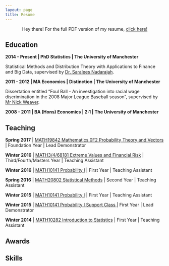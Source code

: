 ```yaml
---
layout: page
title: Resume
---
```


<p class="message" align="center">
  Hey there! For the full PDF version of my resume, <a href="/cv.pdf">click here!</a>
</p>

## Education
<p><b>2014 - Present | PhD Statistics | The University of Manchester</b></p>
<p>Statistical Methods and Distribution Theory with Applications to Finance and Big Data, supervised by <a href="http://www.maths.manchester.ac.uk/~saralees/">Dr. Saralees Nadarajah</a>.</p>

<p><b>2011 - 2012 | MA Economics | Distinction | The University of Manchester</b></p>
<p>Dissertation entitled “Foul Ball - An investigation into racial wage discrimination in the 2008 Major League Baseball season”, supervised by <a href="http://www.manchester.ac.uk/research/nicholas.j.weaver/">Mr Nick Weaver</a>.</p>

<p><b>2008 - 2011 | BA (Hons) Economics | 2:1 | The University of Manchester</b></p>

## Teaching
<p><b>Spring 2017</b> | <a href="http://www.maths.manchester.ac.uk/study/undergraduate/information-for-current-students/service-teaching/foundation-studies/course-unit-spec/?level=1&courseUnit=MATH19842">MATH19842 Mathematics 0F2 Probability Theory and Vectors</a> | Foundation Year | Lead Demonstrator</p>
<p><b>Winter 2016</b> | <a href="http://www.maths.manchester.ac.uk/study/undergraduate/courses/mathematics-bsc/course-unit-spec/?unitcode=MATH38181">MATH3/4/68181 Extreme Values and Financial Risk</a> | Third/Fourth/Masters Year | Teaching Assistant</p>
<p><b>Winter 2016</b> | <a href="http://www.maths.manchester.ac.uk/study/undergraduate/courses/mathematics-bsc/course-unit-spec/?unitcode=MATH10141">MATH10141 Probability I</a> | First Year | Teaching Assistant</p>
<p><b>Spring 2016</b> | <a href="http://www.maths.manchester.ac.uk/study/undergraduate/courses/mathematics-bsc/course-unit-spec/?unitcode=MATH20802">MATH20802 Statistical Methods</a> | Second Year | Teaching Assistant</p>
<p><b>Winter 2015</b> | <a href="http://www.maths.manchester.ac.uk/study/undergraduate/courses/mathematics-bsc/course-unit-spec/?unitcode=MATH10141">MATH10141 Probability I</a> | First Year | Teaching Assistant</p>
<p><b>Winter 2015</b> | <a href="http://www.maths.manchester.ac.uk/study/undergraduate/courses/mathematics-bsc/course-unit-spec/?unitcode=MATH10141">MATH10141 Probability I Support Class </a> | First Year | Lead Demonstrator</p>
<p><b>Winter 2014</b> | <a href="http://www.maths.manchester.ac.uk/study/undergraduate/courses/mathematics-bsc/course-unit-spec/?unitcode=MATH10282">MATH10282 Introduction to Statistics</a> | First Year | Teaching Assistant</p>

## Awards

## Skills
